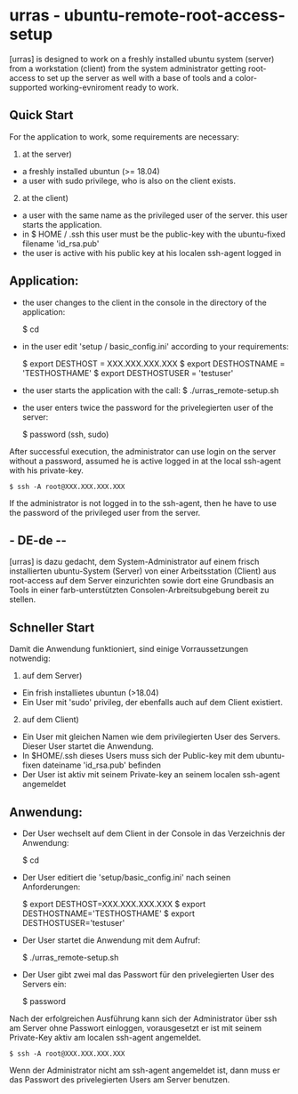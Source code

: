 # urras - ubuntu-remote-root-access-setup

[urras] is designed to work on a freshly installed ubuntu system (server) from a workstation (client) from the system administrator getting root-access to set up the server as well with a base of tools and a color-supported working-evniroment ready to work.

## Quick Start

For the application to work, some requirements are necessary:
1. at the server)
- a freshly installed ubuntun  (>= 18.04)
- a user with sudo privilege, who is also on the client exists.

2. at the client)
- a user with the same name as the privileged user of the server. this user starts the application.
- in $ HOME / .ssh this user must be the public-key with the ubuntu-fixed filename 'id_rsa.pub'
- the user is active with his public key at his localen ssh-agent logged in

## Application:

- the user changes to the client in the console in the directory of the application:

    $ cd <DIRECTORY>

- in the user edit 'setup / basic_config.ini' according to your requirements:

    $ export DESTHOST = XXX.XXX.XXX.XXX
    $ export DESTHOSTNAME = 'TESTHOSTHAME'
    $ export DESTHOSTUSER = 'testuser'


- the user starts the application with the call:
    $ ./urras_remote-setup.sh


- the user enters twice the password for the privelegierten user of the server:

    $ password (ssh, sudo)


After successful execution, the administrator can use login on the server without a password, assumed he is active logged in at the local ssh-agent with his private-key.

    $ ssh -A root@XXX.XXX.XXX.XXX


If the administrator is not logged in to the ssh-agent, then he have to use the password of the privileged user from the server.


## - DE-de --

[urras] is dazu gedacht, dem System-Administrator auf einem frisch installierten ubuntu-System (Server) von einer Arbeitsstation (Client) aus root-access auf dem Server einzurichten sowie dort eine Grundbasis an Tools in einer farb-unterstützten Consolen-Arbreitsubgebung bereit zu stellen. 

## Schneller Start

Damit die Anwendung funktioniert, sind einige Vorraussetzungen notwendig:
1. auf dem Server)
- Ein frish installietes ubuntun (>18.04)
- Ein User mit 'sudo' privileg, der ebenfalls auch auf dem Client existiert.

2. auf dem Client)
- Ein User mit gleichen Namen wie dem privilegierten User des Servers. Dieser User startet die Anwendung.
- In $HOME/.ssh dieses Users muss sich der Public-key mit dem ubuntu-fixen dateiname 'id_rsa.pub' befinden
- Der User ist aktiv mit seinem Private-key an seinem localen ssh-agent angemeldet

## Anwendung:

- Der User wechselt auf dem Client in der Console in das Verzeichnis der Anwendung:

    $ cd <VERZEICHNIS>

- Der User editiert die 'setup/basic_config.ini' nach seinen Anforderungen:

    $ export DESTHOST=XXX.XXX.XXX.XXX
    $ export DESTHOSTNAME='TESTHOSTHAME'
    $ export DESTHOSTUSER='testuser'


- Der User startet die Anwendung mit dem Aufruf:

    $ ./urras_remote-setup.sh


- Der User gibt zwei mal das Passwort für den privelegierten User des Servers ein:

    $ password 


Nach der erfolgreichen Ausführung kann sich der Administrator über ssh am Server ohne Passwort einloggen, vorausgesetzt er ist mit seinem Private-Key aktiv am localen ssh-agent angemeldet.

    $ ssh -A root@XXX.XXX.XXX.XXX


Wenn der Administrator nicht am ssh-agent angemeldet ist, dann muss er das Passwort des privelegierten Users am Server benutzen.
